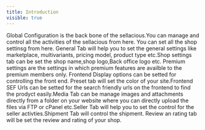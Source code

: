 ```yaml
---
title: Introduction
visible: true
---
```


Global Configuration is the back bone of the sellacious.You can manage and control all the activities of the sellacious from here. You can set all the shop settinsg from here. General Tab will help you to set the general settings like marketplace, multivariants, pricing model, product type etc.Shop settings tab can be set the shop name,shop logo,Back office logo etc. Premium settings are the settings in which premium features are availble to the premium members only. Frontend Display options can be setted for controlling the front end. Preset tab will set the color of your site.Frontend SEF Urls can be setted for the search friendly urls on the frontend to find the prodyct easily.Media Tab can be manage images and attachments directly from a folder on your website where you can directly upload the files via FTP or cPanel etc.Seller Tab will help you to set the control for the seller activties.Shipment Tab will control the shipment. Review an rating tab will be set the review and rating of your shop.